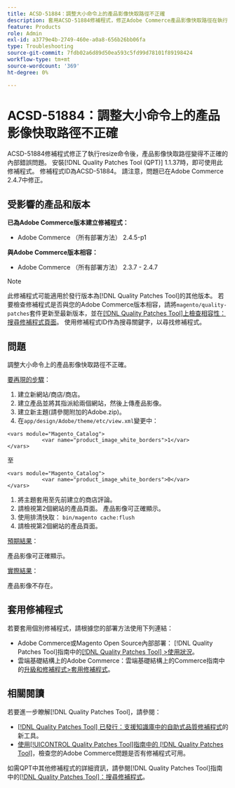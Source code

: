 ```yaml
---
title: ACSD-51884：調整大小命令上的產品影像快取路徑不正確
description: 套用ACSD-51884修補程式，修正Adobe Commerce產品影像快取路徑在執行resize命令後會變得不正確的問題。
feature: Products
role: Admin
exl-id: a3779e4b-2749-460e-a0a8-656b26bb06fa
type: Troubleshooting
source-git-commit: 7fdb02a6d89d50ea593c5fd99d78101f89198424
workflow-type: tm+mt
source-wordcount: '369'
ht-degree: 0%

---
```


# ACSD-51884：調整大小命令上的產品影像快取路徑不正確

ACSD-51884修補程式修正了執行resize命令後，產品影像快取路徑變得不正確的內部錯誤問題。 安裝[!DNL Quality Patches Tool (QPT)] 1.1.37時，即可使用此修補程式。 修補程式ID為ACSD-51884。 請注意，問題已在Adobe Commerce 2.4.7中修正。

## 受影響的產品和版本

**已為Adobe Commerce版本建立修補程式：**

* Adobe Commerce （所有部署方法） 2.4.5-p1

**與Adobe Commerce版本相容：**

* Adobe Commerce （所有部署方法） 2.3.7 - 2.4.7

>[!NOTE]
>
>此修補程式可能適用於發行版本為[!DNL Quality Patches Tool]的其他版本。 若要檢查修補程式是否與您的Adobe Commerce版本相容，請將`magento/quality-patches`套件更新至最新版本，並在[[!DNL Quality Patches Tool]上檢查相容性：搜尋修補程式頁面](https://experienceleague.adobe.com/tools/commerce-quality-patches/index.html)。 使用修補程式ID作為搜尋關鍵字，以尋找修補程式。

## 問題

調整大小命令上的產品影像快取路徑不正確。

<u>要再現的步驟</u>：

1. 建立新網站/商店/商店。
1. 建立產品並將其指派給兩個網站，然後上傳產品影像。
1. 建立新主題(請參閱附加的Adobe.zip)。
1. 在`app/design/Adobe/theme/etc/view.xml`變更中：

```
<vars module="Magento_Catalog">
           <var name="product_image_white_borders">1</var>
</vars>
```

至

```
<vars module="Magento_Catalog">
           <var name="product_image_white_borders">0</var>
</vars>
```

1. 將主題套用至先前建立的商店評論。
1. 請檢視第2個網站的產品頁面。 產品影像可正確顯示。
1. 使用排清快取：
   `bin/magento cache:flush`
1. 請檢視第2個網站的產品頁面。

<u>預期結果</u>：

產品影像可正確顯示。

<u>實際結果</u>：

產品影像不存在。

## 套用修補程式

若要套用個別修補程式，請根據您的部署方法使用下列連結：

* Adobe Commerce或Magento Open Source內部部署： [!DNL Quality Patches Tool]指南中的[[!DNL Quality Patches Tool] >使用狀況](/help/tools/quality-patches-tool/usage.md)。
* 雲端基礎結構上的Adobe Commerce：雲端基礎結構上的Commerce指南中的[升級和修補程式>套用修補程式](https://experienceleague.adobe.com/docs/commerce-cloud-service/user-guide/develop/upgrade/apply-patches.html)。

## 相關閱讀

若要進一步瞭解[!DNL Quality Patches Tool]，請參閱：

* [[!DNL Quality Patches Tool] 已發行：支援知識庫中的自助式品質修補程式](https://experienceleague.adobe.com/en/docs/commerce-operations/tools/quality-patches-tool/quality-patches-tool-to-self-serve-quality-patches)的新工具。
* [使用[!UICONTROL Quality Patches Tool]指南中的 [!DNL Quality Patches Tool]](/help/tools/quality-patches-tool/patches-available-in-qpt/check-patch-for-magento-issue-with-magento-quality-patches.md)，檢查您的Adobe Commerce問題是否有修補程式可用。


如需QPT中其他修補程式的詳細資訊，請參閱[!DNL Quality Patches Tool]指南中的[[!DNL Quality Patches Tool]：搜尋修補程式](https://experienceleague.adobe.com/tools/commerce-quality-patches/index.html)。
